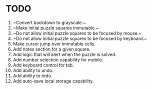 # TODO

1. ~Convert backdown to grayscale.~
2. ~Make initial puzzle squares immutable.~
3. ~Do not allow initial puzzle squares to be focused by mouse.~
4. ~Do not allow initial puzzle squares to be focused by keyboard.~
5. Make cursor jump over immutable cells.
6. Add notes section for a given square.
7. Add logic that will alert when the puzzle is solved.
8. Add number selection capability for mobile.
9. Add keyboard control for tab.
10. Add ability to undo.
11. Add ability to redo.
12. Add auto-save local storage capability.
